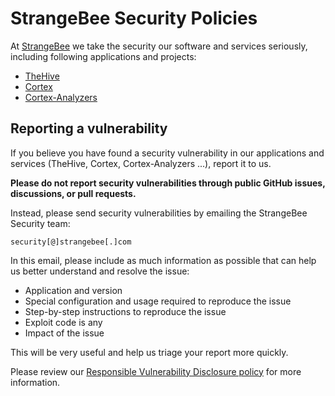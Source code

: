 # StrangeBee Security Policies 

At [StrangeBee](https://www.strangebee.com) we take the security our software and services seriously, including following applications and projects: 
- [TheHive](https://www.strangebee.com/thehive/)
- [Cortex](https://github.com/TheHive-Project/Cortex)
- [Cortex-Analyzers](https://github.com/TheHive-Project/Cortex-Analyzers)

## Reporting a vulnerability
If you believe you have found a security vulnerability in our applications and services (TheHive, Cortex, Cortex-Analyzers ...), report it to us.

**Please do not report security vulnerabilities through public GitHub issues, discussions, or pull requests.**

Instead, please send security vulnerabilities by emailing the StrangeBee Security team: 

```
security[@]strangebee[.]com
``` 

In this email, please include as much information as possible that can help us better understand and resolve the issue:
- Application and version
- Special configuration and usage required to reproduce the issue
- Step-by-step instructions to reproduce the issue
- Exploit code is any
- Impact of the issue

This will be very useful and help us triage your report more quickly.


Please review our [Responsible Vulnerability Disclosure policy](https://github.com/StrangeBeeCorp/Security/blob/main/Policies/Vulnerability%20Disclosure%20policy.md) for more information.